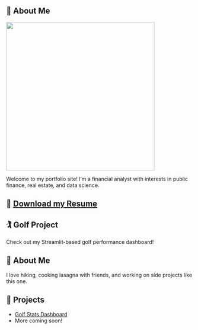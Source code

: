 ## 📸 About Me

<img src="assets/images/gc_25_tuckup_stem.png" alt="" width="400"/>

Welcome to my portfolio site! I’m a financial analyst with interests in public finance, real estate, and data science.

## 📄 [Download my Resume](assets/resume_5_26_23.pdf)

## 🏌️ Golf Project
Check out my Streamlit-based golf performance dashboard!

## 📸 About Me
I love hiking, cooking lasagna with friends, and working on side projects like this one.

## 💼 Projects
- [Golf Stats Dashboard](https://github.com/reevescoursey/golf-dashboard)
- More coming soon!
